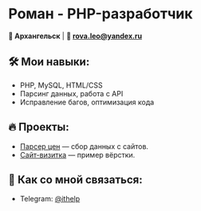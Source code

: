 # Роман - PHP-разработчик 
**📍 Архангельск** | **📧 rova.leo@yandex.ru** 

## 🛠 Мои навыки:  
- PHP, MySQL, HTML/CSS  
- Парсинг данных, работа с API  
- Исправление багов, оптимизация кода  

## 🔥 Проекты:  
- [Парсер цен](parser.php) — сбор данных с сайтов.  
- [Сайт-визитка](index.html) — пример вёрстки.  

## 📌 Как со мной связаться:  
- Telegram: [@ithelp](https://t.me/it_help54)   
